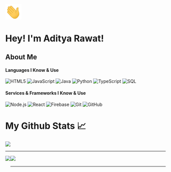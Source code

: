 <img src="images/wave.gif" width="50px"><h1>Hey! I'm Aditya Rawat!</h1>

<h2>About Me</h2>
<h4>Languages I Know & Use</h4>

![HTML5](https://img.shields.io/badge/-HTML5-000000?style=flat&logo=HTML5)
![JavaScript](https://img.shields.io/badge/-JavaScript-000000?style=flat&logo=javascript)
![Java](https://img.shields.io/badge/-Java-000000?style=flat&logo=Java&logoColor=007396)
![Python](https://img.shields.io/badge/-Python-000000?style=flat&logo=python)
![TypeScript](https://img.shields.io/badge/-TypeScript-000000?style=flat&logo=typescript&logoColor=007ACC)
![SQL](https://img.shields.io/badge/-SQL-000000?style=flat&logo=MySQL)

<h4>Services & Frameworks I Know & Use</h4>

![Node.js](https://img.shields.io/badge/-Node.js-000000?style=flat&logo=node.js&logoColor=339933)
![React](https://img.shields.io/badge/-React-000000?style=flat&logo=React&logoColor=61DAFB)
![Firebase](https://img.shields.io/badge/-Firebase-000000?style=flat&logo=firebase&logoColor=FCC624)
![Git](https://img.shields.io/badge/-Git-000000?style=flat&logo=git&logoColor=F05032)
![GitHub](https://img.shields.io/badge/-GitHub-000000?style=flat&logo=github&logoColor=FFFFFF)


<h1>My Github Stats &#x1f4c8;</h1>

<a align="center" href="https://github.com/ryo-ma/github-profile-trophy">
  <img align="center" margin="10" src="https://github-profile-trophy.vercel.app/?username=aditya1rawat&column=7"/>
</a>

---

<div>
  <img height="170" align="left" src="https://github-readme-stats.vercel.app/api?username=aditya1rawat&count_private=true&include_all_commits=true" />
  <img src="https://github-readme-stats.vercel.app/api/top-langs/?username=aditya1rawat&layout=compact" />
</div>

---

